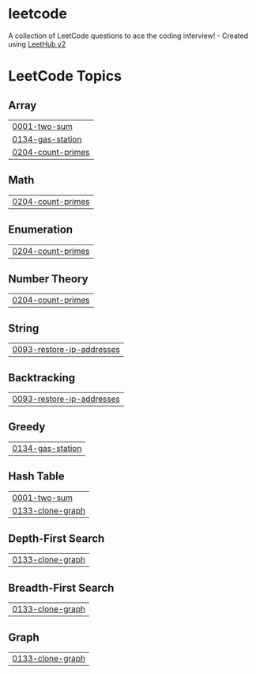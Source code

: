 # leetcode
A collection of LeetCode questions to ace the coding interview! - Created using [LeetHub v2](https://github.com/arunbhardwaj/LeetHub-2.0)

<!---LeetCode Topics Start-->
# LeetCode Topics
## Array
|  |
| ------- |
| [0001-two-sum](https://github.com/arpit1627/leetcode/tree/master/0001-two-sum) |
| [0134-gas-station](https://github.com/arpit1627/leetcode/tree/master/0134-gas-station) |
| [0204-count-primes](https://github.com/arpit1627/leetcode/tree/master/0204-count-primes) |
## Math
|  |
| ------- |
| [0204-count-primes](https://github.com/arpit1627/leetcode/tree/master/0204-count-primes) |
## Enumeration
|  |
| ------- |
| [0204-count-primes](https://github.com/arpit1627/leetcode/tree/master/0204-count-primes) |
## Number Theory
|  |
| ------- |
| [0204-count-primes](https://github.com/arpit1627/leetcode/tree/master/0204-count-primes) |
## String
|  |
| ------- |
| [0093-restore-ip-addresses](https://github.com/arpit1627/leetcode/tree/master/0093-restore-ip-addresses) |
## Backtracking
|  |
| ------- |
| [0093-restore-ip-addresses](https://github.com/arpit1627/leetcode/tree/master/0093-restore-ip-addresses) |
## Greedy
|  |
| ------- |
| [0134-gas-station](https://github.com/arpit1627/leetcode/tree/master/0134-gas-station) |
## Hash Table
|  |
| ------- |
| [0001-two-sum](https://github.com/arpit1627/leetcode/tree/master/0001-two-sum) |
| [0133-clone-graph](https://github.com/arpit1627/leetcode/tree/master/0133-clone-graph) |
## Depth-First Search
|  |
| ------- |
| [0133-clone-graph](https://github.com/arpit1627/leetcode/tree/master/0133-clone-graph) |
## Breadth-First Search
|  |
| ------- |
| [0133-clone-graph](https://github.com/arpit1627/leetcode/tree/master/0133-clone-graph) |
## Graph
|  |
| ------- |
| [0133-clone-graph](https://github.com/arpit1627/leetcode/tree/master/0133-clone-graph) |
<!---LeetCode Topics End-->